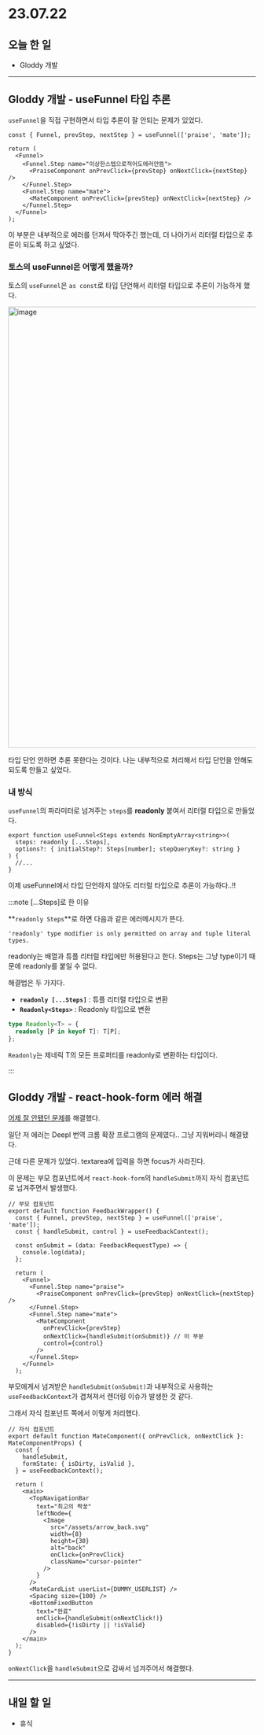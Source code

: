 # 23.07.22

## 오늘 한 일

- Gloddy 개발

---

## Gloddy 개발 - useFunnel 타입 추론

`useFunnel`을 직접 구현하면서 타입 추론이 잘 안되는 문제가 있었다.

```tsx {5}
const { Funnel, prevStep, nextStep } = useFunnel(['praise', 'mate']);

return (
  <Funnel>
    <Funnel.Step name="이상한스텝으로적어도에러안뜸">
      <PraiseComponent onPrevClick={prevStep} onNextClick={nextStep} />
    </Funnel.Step>
    <Funnel.Step name="mate">
      <MateComponent onPrevClick={prevStep} onNextClick={nextStep} />
    </Funnel.Step>
  </Funnel>
);
```

이 부분은 내부적으로 에러를 던져서 막아주긴 했는데, 더 나아가서 리터럴 타입으로 추론이 되도록 하고 싶었다.

### 토스의 useFunnel은 어떻게 했을까?

토스의 `useFunnel`은 `as const`로 타입 단언해서 리터럴 타입으로 추론이 가능하게 했다.

<img width="897" alt="image" src="https://github.com/Self-Driven-Development/TIL/assets/23312485/6969c24b-e2b9-404e-a1c3-6ab05aabd03a" />

타입 단언 안하면 추론 못한다는 것이다. 나는 내부적으로 처리해서 타입 단언을 안해도 되도록 만들고 싶었다.

### 내 방식

`useFunnel`의 파라미터로 넘겨주는 `steps`를 **readonly** 붙여서 리터럴 타입으로 만들었다.

```tsx {2}
export function useFunnel<Steps extends NonEmptyArray<string>>(
  steps: readonly [...Steps],
  options?: { initialStep?: Steps[number]; stepQueryKey?: string }
) {
  //...
}
```

이제 useFunnel에서 타입 단언하지 않아도 리터럴 타입으로 추론이 가능하다..!!

:::note [...Steps]로 한 이유

**`readonly Steps`**로 하면 다음과 같은 에러메시지가 뜬다.

`'readonly' type modifier is only permitted on array and tuple literal types.`

readonly는 배열과 튜플 리터럴 타입에만 허용된다고 한다. Steps는 그냥 type이기 때문에 readonly를 붙일 수 없다.

해결법은 두 가지다.

- **`readonly [...Steps]`** : 튜플 리터럴 타입으로 변환
- **`Readonly<Steps>`** : Readonly 타입으로 변환

```ts
type Readonly<T> = {
  readonly [P in keyof T]: T[P];
};
```

`Readonly`는 제네릭 T의 모든 프로퍼티를 readonly로 변환하는 타입이다.

:::

## Gloddy 개발 - react-hook-form 에러 해결

[어제 잘 안됐던 문제](./07.21%20일지.md#gloddy-개발---react-hook-form-에러)를 해결했다.

일단 저 에러는 Deepl 번역 크롬 확장 프로그램의 문제였다.. 그냥 지워버리니 해결됐다.

근데 다른 문제가 있었다. textarea에 입력을 하면 focus가 사라진다.

이 문제는 부모 컴포넌트에서 `react-hook-form`의 `handleSubmit`까지 자식 컴포넌트로 넘겨주면서 발생했다.

```tsx {18}
// 부모 컴포넌트
export default function FeedbackWrapper() {
  const { Funnel, prevStep, nextStep } = useFunnel(['praise', 'mate']);
  const { handleSubmit, control } = useFeedbackContext();

  const onSubmit = (data: FeedbackRequestType) => {
    console.log(data);
  };

  return (
    <Funnel>
      <Funnel.Step name="praise">
        <PraiseComponent onPrevClick={prevStep} onNextClick={nextStep} />
      </Funnel.Step>
      <Funnel.Step name="mate">
        <MateComponent
          onPrevClick={prevStep}
          onNextClick={handleSubmit(onSubmit)} // 이 부분
          control={control}
        />
      </Funnel.Step>
    </Funnel>
  );
```

부모에게서 넘겨받은 `handleSubmit(onSubmit)`과 내부적으로 사용하는 `useFeedbackContext`가 겹쳐져서 렌더링 이슈가 발생한 것 같다.

그래서 자식 컴포넌트 쪽에서 이렇게 처리했다.

```tsx {26}
// 자식 컴포넌트
export default function MateComponent({ onPrevClick, onNextClick }: MateComponentProps) {
  const {
    handleSubmit,
    formState: { isDirty, isValid },
  } = useFeedbackContext();

  return (
    <main>
      <TopNavigationBar
        text="최고의 짝꿍"
        leftNode={
          <Image
            src="/assets/arrow_back.svg"
            width={8}
            height={30}
            alt="back"
            onClick={onPrevClick}
            className="cursor-pointer"
          />
        }
      />
      <MateCardList userList={DUMMY_USERLIST} />
      <Spacing size={100} />
      <BottomFixedButton
        text="완료"
        onClick={handleSubmit(onNextClick!)}
        disabled={!isDirty || !isValid}
      />
    </main>
  );
}
```

`onNextClick`을 `handleSubmit`으로 감싸서 넘겨주어서 해결했다.

---

## 내일 할 일

- 휴식
